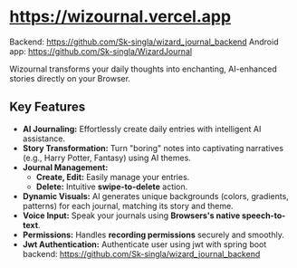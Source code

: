 # https://wizournal.vercel.app


Backend: https://github.com/Sk-singla/wizard_journal_backend
Android app: https://github.com/Sk-singla/WizardJournal


Wizournal transforms your daily thoughts into enchanting, AI-enhanced stories directly on your Browser.

## Key Features

* **AI Journaling:** Effortlessly create daily entries with intelligent AI assistance.
* **Story Transformation:** Turn "boring" notes into captivating narratives (e.g., Harry Potter, Fantasy) using AI themes.
* **Journal Management:**
  * **Create, Edit:** Easily manage your entries.
  * **Delete:** Intuitive **swipe-to-delete** action.
* **Dynamic Visuals:** AI generates unique backgrounds (colors, gradients, patterns) for each journal, matching its story and theme.
* **Voice Input:** Speak your journals using **Browsers's native speech-to-text**.
* **Permissions:** Handles **recording permissions** securely and smoothly.
* **Jwt Authentication:** Authenticate user using jwt with spring boot backend: https://github.com/Sk-singla/wizard_journal_backend

